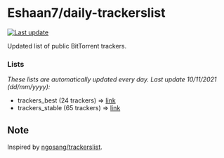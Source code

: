 
# Eshaan7/daily-trackerslist 

[![Last update](https://img.shields.io/badge/Last%20update-10/11/2021-blue.svg)](#)

Updated list of public BitTorrent trackers.

### Lists
*These lists are automatically updated every day. Last update 10/11/2021 (_dd/mm/yyyy_):*

* trackers_best (24 trackers) => [link](https://raw.githubusercontent.com/eshaan7/daily-trackerslist/master/trackers_best.txt)
* trackers_stable (65 trackers) => [link](https://raw.githubusercontent.com/eshaan7/daily-trackerslist/master/trackers_stable.txt)

## Note

Inspired by [ngosang/trackerslist](https://github.com/ngosang/trackerslist).
